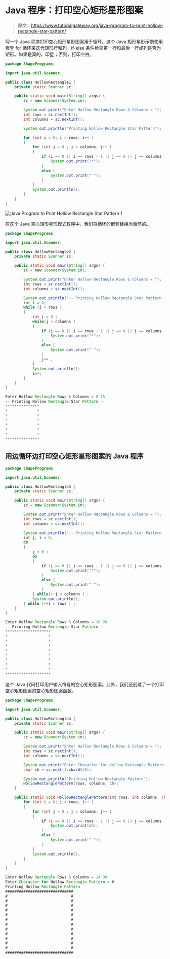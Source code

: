 # Java 程序：打印空心矩形星形图案

> 原文：<https://www.tutorialgateway.org/java-program-to-print-hollow-rectangle-star-pattern/>

写一个 Java 程序打印空心矩形星形图案用于循环。这个 Java 矩形星形示例使用嵌套 for 循环来迭代矩形行和列。if-else 条件检查第一行和最后一行或列是否为矩形。如果是真的，印星；否则，打印空白。

```java
package ShapePrograms;

import java.util.Scanner;

public class HollowRectangle1 {
	private static Scanner sc;

	public static void main(String[] args) {
		sc = new Scanner(System.in);

		System.out.print("Enter Hollow Rectangle Rows & Columns = ");
		int rows = sc.nextInt();
		int columns = sc.nextInt();

		System.out.println("Printing Hollow Rectangle Star Pattern");

		for (int i = 0; i < rows; i++ ) 
		{
			for (int j = 0 ; j < columns; j++ ) 
			{
				if (i == 0 || i == rows - 1 || j == 0 || j == columns - 1) {
					System.out.print("*");
				}
				else {
					System.out.print(" ");
				}
			}
			System.out.println();
		}
	}
}
```

![Java Program to Print Hollow Rectangle Star Pattern 1](img/86df47cf7cbd33f6e4f71df0b893cba7.png)

在这个 Java 空心矩形星形模式[程序](https://www.tutorialgateway.org/learn-java-programs/)中，我们将循环的嵌套[替换为循环](https://www.tutorialgateway.org/java-for-loop/)的[。](https://www.tutorialgateway.org/java-while-loop/)

```java
package ShapePrograms;

import java.util.Scanner;

public class HollowRectangle2 {
	private static Scanner sc;

	public static void main(String[] args) {
		sc = new Scanner(System.in);

		System.out.print("Enter Hollow Rectangle Rows & Columns = ");
		int rows = sc.nextInt();
		int columns = sc.nextInt();

		System.out.println("-- Printing Hollow Rectangle Star Pattern --");
		int i = 0; 
		while (i < rows ) 
		{
			int j = 0 ; 
			while(j < columns ) 
			{
				if (i == 0 || i == rows - 1 || j == 0 || j == columns - 1) {
					System.out.print("*");
				}
				else {
					System.out.print(" ");
				}
				j++ ;
			}
			System.out.println();
			i++;
		}
	}
}
```

```java
Enter Hollow Rectangle Rows & Columns = 8 15
-- Printing Hollow Rectangle Star Pattern --
***************
*             *
*             *
*             *
*             *
*             *
*             *
***************
```

## 用边循环边打印空心矩形星形图案的 Java 程序

```java
package ShapePrograms;

import java.util.Scanner;

public class HollowRectangle3 {
	private static Scanner sc;

	public static void main(String[] args) {
		sc = new Scanner(System.in);

		System.out.print("Enter Hollow Rectangle Rows & Columns = ");
		int rows = sc.nextInt();
		int columns = sc.nextInt();

		System.out.println("-- Printing Hollow Rectangle Star Pattern --");
		int j, i = 0; 
		do
		{
			j = 0 ; 
			do
			{
				if (i == 0 || i == rows - 1 || j == 0 || j == columns - 1) {
					System.out.print("*");
				}
				else {
					System.out.print(" ");
				}
			} while(++j < columns ) ;
			System.out.println();
		} while (++i < rows ) ;
	}
}
```

```java
Enter Hollow Rectangle Rows & Columns = 10 20
-- Printing Hollow Rectangle Star Pattern --
********************
*                  *
*                  *
*                  *
*                  *
*                  *
*                  *
*                  *
*                  *
********************
```

这个 Java 代码打印用户输入符号的空心矩形图案。此外，我们还创建了一个打印空心矩形图案的空心矩形图案函数。

```java
package ShapePrograms;

import java.util.Scanner;

public class HollowRectangle4 {
	private static Scanner sc;

	public static void main(String[] args) {
		sc = new Scanner(System.in);

		System.out.print("Enter Hollow Rectangle Rows & Columns = ");
		int rows = sc.nextInt();
		int columns = sc.nextInt();

		System.out.print("Enter Character for Hollow Rectangle Pattern = ");
		char ch = sc.next().charAt(0);

		System.out.println("Printing Hollow Rectangle Pattern");
		HollowRectanglePattern(rows, columns, ch);	
	}

	public static void HollowRectanglePattern(int rows, int columns, char ch) {
		for (int i = 0; i < rows; i++ ) 
		{
			for (int j = 0 ; j < columns; j++ ) 
			{
				if (i == 0 || i == rows - 1 || j == 0 || j == columns - 1) {
					System.out.print(ch);
				}
				else {
					System.out.print(" ");
				}
			}
			System.out.println();
		}
	}
}
```

```java
Enter Hollow Rectangle Rows & Columns = 14 30
Enter Character for Hollow Rectangle Pattern = #
Printing Hollow Rectangle Pattern
##############################
#                            #
#                            #
#                            #
#                            #
#                            #
#                            #
#                            #
#                            #
#                            #
#                            #
#                            #
#                            #
##############################
```